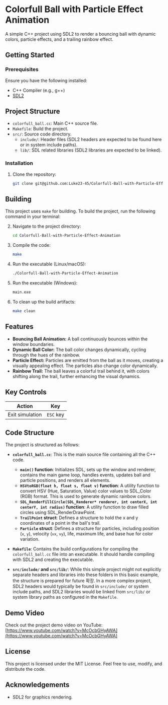 # Colorfull Ball with Particle Effect Animation

A simple C++ project using SDL2 to render a bouncing ball with dynamic colors, particle effects, and a trailing rainbow effect.

## Getting Started

### Prerequisites
Ensure you have the following installed:
- C++ Compiler (e.g., g++)
- [SDL2](https://www.libsdl.org/)

## Project Structure

* `colorfull_ball.cc`: Main C++ source file.
* `Makefile`: Build the project.
* `src/`: Source code directory.
    * `include/`: Header files (SDL2 headers are expected to be found here or in system include paths).
    * `lib/`: SDL related libraries (SDL2 libraries are expected to be linked).

### Installation
1. Clone the repository:
    ```bash
    git clone git@github.com:Luke23-45/Colorfull-Ball-with-Particle-Effect-Animation.git
    ```
## Building

This project uses `make` for building. To build the project, run the following command in your terminal:

2. Navigate to the project directory:
    ```bash
    cd Colorfull-Ball-with-Particle-Effect-Animation
    ```
3. Compile the code:
    ```bash
    make
    ```
4. Run the executable (Linux/macOS):
    ```bash
    ./Colorfull-Ball-with-Particle-Effect-Animation
    ```
5. Run the executable (Windows):
    ```bash
    main.exe
    ```
6. To clean up the build artifacts:
    ```bash
    make clean
    ```

## Features
- **Bouncing Ball Animation:**  A ball continuously bounces within the window boundaries.
- **Dynamic Ball Color:** The ball color changes dynamically, cycling through the hues of the rainbow.
- **Particle Effect:**  Particles are emitted from the ball as it moves, creating a visually appealing effect. The particles also change color dynamically.
- **Rainbow Trail:** The ball leaves a colorful trail behind it, with colors shifting along the trail, further enhancing the visual dynamics.

## Key Controls

| Action          | Key       |
| --------------- | --------- |
| Exit simulation | `ESC` key |

## Code Structure

The project is structured as follows:

- **`colorfull_ball.cc`**: This is the main source file containing all the C++ code.
    - **`main()` function**: Initializes SDL, sets up the window and renderer, contains the main game loop, handles events, updates ball and particle positions, and renders all elements.
    - **`HSVtoRGB(float h, float s, float v)` function**:  A utility function to convert HSV (Hue, Saturation, Value) color values to SDL_Color (RGB) format. This is used to generate dynamic rainbow colors.
    - **`SDL_RenderFillCircle(SDL_Renderer* renderer, int centerX, int centerY, int radius)` function**: A utility function to draw filled circles using SDL_RenderDrawPoint.
    - **`TrailPoint` struct**:  Defines a structure to hold the x and y coordinates of a point in the ball's trail.
    - **`Particle` struct**: Defines a structure for particles, including position (`x`, `y`), velocity (`vx`, `vy`), life, maximum life, and base hue for color variation.

- **`Makefile`**:  Contains the build configurations for compiling the `colorfull_ball.cc` file into an executable. It should handle compiling with SDL2 and creating the executable.

- **`src/include/` and `src/lib/`**: While this simple project might not explicitly separate headers and libraries into these folders in this basic example, the structure is prepared for future 확장. In a more complex project, SDL2 headers would typically be found in `src/include/` or system include paths, and SDL2 libraries would be linked from `src/lib/` or system library paths as configured in the `Makefile`.

## Demo Video
Check out the project demo video on YouTube: [https://www.youtube.com/watch?v=McOcbGHyAWA](https://www.youtube.com/watch?v=McOcbGHyAWA)

## License

This project is licensed under the MIT License. Feel free to use, modify, and distribute the code.

## Acknowledgements

- SDL2 for graphics rendering.
